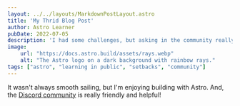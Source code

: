 ```yaml
---
layout: ../../layouts/MarkdownPostLayout.astro
title: 'My Thrid Blog Post'
author: Astro Learner
pubDate: 2022-07-05
description: 'I had some challenges, but asking in the community really helped!'
image:
    url: "https://docs.astro.build/assets/rays.webp"
    alt: "The Astro logo on a dark background with rainbow rays."
tags: ["astro", "learning in public", "setbacks", "community"]
---
```

It wasn't always smooth sailing, but I'm enjoying building with Astro. And, the [Discord community](https://astro.build/chat) is really friendly and helpful!